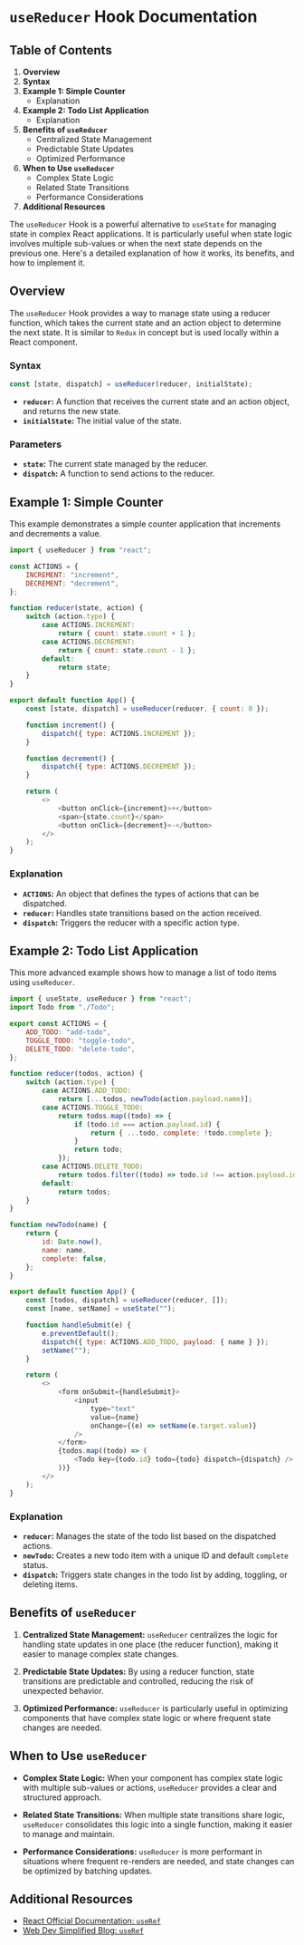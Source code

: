 # `useReducer` Hook Documentation

## Table of Contents

1. **Overview**
2. **Syntax**
3. **Example 1: Simple Counter**
   - Explanation
4. **Example 2: Todo List Application**
   - Explanation
5. **Benefits of `useReducer`**
   - Centralized State Management
   - Predictable State Updates
   - Optimized Performance
6. **When to Use `useReducer`**
   - Complex State Logic
   - Related State Transitions
   - Performance Considerations
7. **Additional Resources**

The `useReducer` Hook is a powerful alternative to `useState` for managing state in complex React applications. It is particularly useful when state logic involves multiple sub-values or when the next state depends on the previous one. Here's a detailed explanation of how it works, its benefits, and how to implement it.

## Overview

The `useReducer` Hook provides a way to manage state using a reducer function, which takes the current state and an action object to determine the next state. It is similar to `Redux` in concept but is used locally within a React component.

### Syntax

```javascript
const [state, dispatch] = useReducer(reducer, initialState);
```

- **`reducer`:** A function that receives the current state and an action object, and returns the new state.
- **`initialState`:** The initial value of the state.

### Parameters

- **`state`:** The current state managed by the reducer.
- **`dispatch`:** A function to send actions to the reducer.

## Example 1: Simple Counter

This example demonstrates a simple counter application that increments and decrements a value.

```javascript
import { useReducer } from "react";

const ACTIONS = {
    INCREMENT: "increment",
    DECREMENT: "decrement",
};

function reducer(state, action) {
    switch (action.type) {
        case ACTIONS.INCREMENT:
            return { count: state.count + 1 };
        case ACTIONS.DECREMENT:
            return { count: state.count - 1 };
        default:
            return state;
    }
}

export default function App() {
    const [state, dispatch] = useReducer(reducer, { count: 0 });

    function increment() {
        dispatch({ type: ACTIONS.INCREMENT });
    }

    function decrement() {
        dispatch({ type: ACTIONS.DECREMENT });
    }

    return (
        <>
            <button onClick={increment}>+</button>
            <span>{state.count}</span>
            <button onClick={decrement}>-</button>
        </>
    );
}
```

### Explanation

- **`ACTIONS`:** An object that defines the types of actions that can be dispatched.
- **`reducer`:** Handles state transitions based on the action received.
- **`dispatch`:** Triggers the reducer with a specific action type.

## Example 2: Todo List Application

This more advanced example shows how to manage a list of todo items using `useReducer`.

```javascript
import { useState, useReducer } from "react";
import Todo from "./Todo";

export const ACTIONS = {
    ADD_TODO: "add-todo",
    TOGGLE_TODO: "toggle-todo",
    DELETE_TODO: "delete-todo",
};

function reducer(todos, action) {
    switch (action.type) {
        case ACTIONS.ADD_TODO:
            return [...todos, newTodo(action.payload.name)];
        case ACTIONS.TOGGLE_TODO:
            return todos.map((todo) => {
                if (todo.id === action.payload.id) {
                    return { ...todo, complete: !todo.complete };
                }
                return todo;
            });
        case ACTIONS.DELETE_TODO:
            return todos.filter((todo) => todo.id !== action.payload.id);
        default:
            return todos;
    }
}

function newTodo(name) {
    return {
        id: Date.now(),
        name: name,
        complete: false,
    };
}

export default function App() {
    const [todos, dispatch] = useReducer(reducer, []);
    const [name, setName] = useState("");

    function handleSubmit(e) {
        e.preventDefault();
        dispatch({ type: ACTIONS.ADD_TODO, payload: { name } });
        setName("");
    }

    return (
        <>
            <form onSubmit={handleSubmit}>
                <input
                    type="text"
                    value={name}
                    onChange={(e) => setName(e.target.value)}
                />
            </form>
            {todos.map((todo) => (
                <Todo key={todo.id} todo={todo} dispatch={dispatch} />
            ))}
        </>
    );
}
```

### Explanation

- **`reducer`:** Manages the state of the todo list based on the dispatched actions.
- **`newTodo`:** Creates a new todo item with a unique ID and default `complete` status.
- **`dispatch`:** Triggers state changes in the todo list by adding, toggling, or deleting items.

## Benefits of `useReducer`

1. **Centralized State Management:** `useReducer` centralizes the logic for handling state updates in one place (the reducer function), making it easier to manage complex state changes.
2. **Predictable State Updates:** By using a reducer function, state transitions are predictable and controlled, reducing the risk of unexpected behavior.

3. **Optimized Performance:** `useReducer` is particularly useful in optimizing components that have complex state logic or where frequent state changes are needed.

## When to Use `useReducer`

- **Complex State Logic:** When your component has complex state logic with multiple sub-values or actions, `useReducer` provides a clear and structured approach.
  
- **Related State Transitions:** When multiple state transitions share logic, `useReducer` consolidates this logic into a single function, making it easier to manage and maintain.

- **Performance Considerations:** `useReducer` is more performant in situations where frequent re-renders are needed, and state changes can be optimized by batching updates.

## Additional Resources

- [React Official Documentation: `useRef`](https://react.dev/reference/react/useReducer)
- [Web Dev Simplified Blog: `useRef`](https://blog.webdevsimplified.com/2020-06/use-reducer/)

